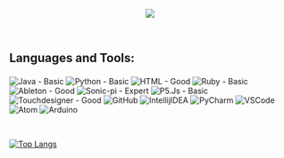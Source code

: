 
<p align="center">
  <a href="https://github.com/DenverCoder1/readme-typing-svg"><img src="https://readme-typing-svg.herokuapp.com?lines=Hi,+My+name+is+Berke+Baramuk.;I+am+a+live-coder+at+Agorave+Istanbul.;I+love+Sonic-Pi.;I+love+learning.;I+love+open+source.;&center=true&width=500&height=50"></a>
</p>
<br />

## <p>Languages and Tools:</p>

<p align="center">

![Java - _Basic_](https://img.shields.io/badge/Java-Basic-F8981D?style=for-the-badge&logo=java&labelColor=4E7F9F&logoColor=white) 
![Python - _Basic_](https://img.shields.io/badge/Python-Basic-FECE3E?style=for-the-badge&logo=python&labelColor=3870A1&logoColor=white)
![HTML - _Good_](https://img.shields.io/badge/HTML-Good-E96228?style=for-the-badge&logo=html5&labelColor=DD4B25&logoColor=white)
![Ruby - _Basic_](https://img.shields.io/badge/Ruby-Basic-F55058?style=for-the-badge&logo=ruby&labelColor=E7305B&logoColor=white) 
![Ableton - _Good_](https://img.shields.io/badge/Ableton-Good-00425A?style=for-the-badge&logo=ableton&labelColor=white&logoColor=white) 
![Sonic-pi - _Expert_](https://img.shields.io/badge/Sonic_Pi-Expert-33425B?style=for-the-badge&labelColor=FF78F0&logoColor=white) 
![P5.Js - _Basic_](https://img.shields.io/badge/P5.Js-Basic-33425B?style=for-the-badge&labelColor=F48484&logoColor=white) 
![Touchdesigner - _Good_](https://img.shields.io/badge/Touchdesigner-Good-33425B?style=for-the-badge&labelColor=658864&logoColor=white) 
![GitHub](https://img.shields.io/badge/-GitHub-424242?style=for-the-badge&logo=github&labelColor=1b1b1b&logoColor=white) 
![IntellijIDEA](https://img.shields.io/badge/-IntellijIDEA%20IDEA-black?style=for-the-badge&logo=intellij-idea&labelColor=1b1b1b&logoColor=3282B8&) 
![PyCharm](https://img.shields.io/badge/-PyCharm-black?style=for-the-badge&logo=Pycharm&labelColor=1b1b1b&logoColor=FFE121&) 
![VSCode](https://img.shields.io/badge/-VSCode-007ACC?style=for-the-badge&logo=visual-studio-code&labelColor=1b1b1b&logoColor=white) 
![Atom](https://img.shields.io/badge/-Atom-A8E890?style=for-the-badge&logo=atom&labelColor=1b1b1b&logoColor=white) 
![Arduino](https://img.shields.io/badge/-Arduino-8BBCCC?style=for-the-badge&logo=arduino&labelColor=1b1b1b&logoColor=white) 

</p>

<br />

[![Top Langs](https://github-readme-stats.vercel.app/api/top-langs/?username=quatronostro&layout=compact&theme=tokyonight)](https://quatronostro-readme-stats.vercel.app)

<!--
<p align="center"><img align="center" src="https://github-readme-stats.vercel.app/api/top-langs?username=quatronostro&show_icons=true&locale=en&layout=compact&langs_count=10&bg_color=06283D&title_color=EAFDFC&text_color=EAFDFC&icon_color=fff" alt="quatronostro" /></p>

      

<div align="center">
  <img height="32" width="32" alt="HTML" src="https://cdn.simpleicons.org/html5"  />
  <img height="32" width="32" alt="Python" src="https://cdn.simpleicons.org/python" />
  <img height="32" width="32" alt="Ruby" src="https://cdn.simpleicons.org/ruby" />
  <img height="32" width="32" alt="Java" src="https://cdn-icons-png.flaticon.com/512/5968/5968282.png" />
  <img height="32" width="32" alt="Ableton" src="https://img.icons8.com/color/1x/ableton.png" />
</div>
-->

